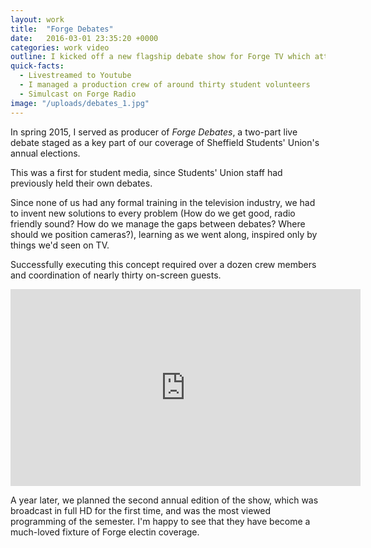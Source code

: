 ```yaml
---
layout: work
title:  "Forge Debates"
date:   2016-03-01 23:35:20 +0000
categories: work video
outline: I kicked off a new flagship debate show for Forge TV which attracted record-breaking viewing figures and audience engagement.
quick-facts:
  - Livestreamed to Youtube
  - I managed a production crew of around thirty student volunteers
  - Simulcast on Forge Radio
image: "/uploads/debates_1.jpg"
---
```


In spring 2015, I served as producer of *Forge Debates*, a two-part live debate staged as a key part of our coverage of Sheffield Students' Union's annual elections.

This was a first for student media, since Students' Union staff had previously held their own debates.

Since none of us had any formal training in the television industry, we had to invent new solutions to every problem (How do we get good, radio friendly sound? How do we manage the gaps between debates? Where should we position cameras?), learning as we went along, inspired only by things we'd seen on TV.

Successfully executing this concept required over a dozen crew members and coordination of nearly thirty on-screen guests.

<iframe width="560" height="315" src="https://www.youtube.com/embed/N29OQm5d3dI" frameborder="0" allowfullscreen></iframe>


A year later, we planned the second annual edition of the show, which was broadcast in full HD for the first time, and was the most viewed programming of the semester. I'm happy to see that they have become a much-loved fixture of Forge electin coverage.
